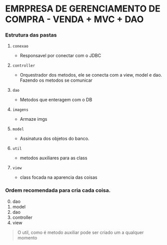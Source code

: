 # EMRPRESA DE GERENCIAMENTO DE COMPRA - VENDA + MVC + DAO

### Estrutura das pastas

1. `conexao` 
    -   Responsavel por conectar com o JDBC
2. `controller` 
    -    Orquestrador dos metodos, ele se conecta com a view, model e dao. Fazendo os metodos se comunicar

3.  `dao`
    -   Metodos que enteragem com o DB

4. `imagens`
    -   Armaze imgs

5. `model` 
    -    Assinatura dos objetos do banco.

6. `util`
    -   metodos auxiliares para as class

7. `view` 
    -   class focada na aparencia das coisas 


### Ordem recomendada para cria cada coisa.

0. dao
1. model
2. dao
3. controller
4. view

> O util, como é metodo auxiliar pode ser criado um a qualquer momento





















